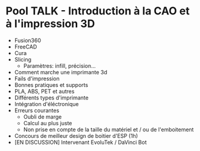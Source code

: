 # Pool TALK - Introduction à la CAO et à l'impression 3D

- Fusion360
- FreeCAD
- Cura
- Slicing
    - Paramètres: infill, précision...
- Comment marche une imprimante 3d
- Fails d'impression
- Bonnes pratiques et supports
- PLA, ABS, PET et autres
- Différents types d'imprimante
- Intégration d'éléctronique
- Erreurs courantes
    - Oubli de marge
    - Calcul au plus juste
    - Non prise en compte de la taille du matériel et / ou de l'emboitement
- Concours de meilleur design de boitier d'ESP (1h)
- [EN DISCUSSION] Intervenant EvoluTek / DaVinci Bot